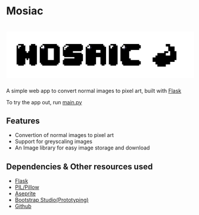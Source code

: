 Mosiac
======
![Logo](static/assets/app_logo.png)
======

A simple web app to convert normal images to pixel art, built with [Flask](https://flask.palletsprojects.com/en/2.0.x/)

To try the app out, run [main.py](main.py)

Features 
--------
- Convertion of normal images to pixel art  
- Support for greyscaling images 
- An Image library for easy image storage and download

Dependencies & Other resources used
--------
- [Flask](https://flask.palletsprojects.com/en/2.0.x/)
- [PIL/Pillow](https://pypi.org/project/Pillow/)
- [Aseprite](https://www.aseprite.org/)
- [Bootstrap Studio(Prototyping)](https://bootstrapstudio.io/)
- [Github](https://github.com/Niyaz-Mohamed/mosiac)
